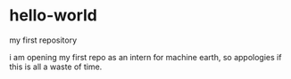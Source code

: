 # hello-world
my first repository 

i am opening my first repo as an intern for machine earth, so appologies if this is all a waste of time.
